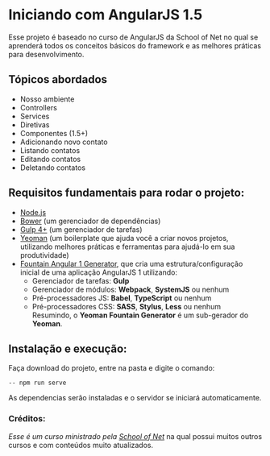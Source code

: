 # Iniciando com AngularJS 1.5
Esse projeto é baseado no curso de AngularJS da School of Net no qual se aprenderá todos os conceitos básicos do framework e as melhores práticas para desenvolvimento.

## Tópicos abordados
* Nosso ambiente
* Controllers
* Services
* Diretivas
* Componentes (1.5+) 
* Adicionando novo contato
* Listando contatos
* Editando contatos
* Deletando contatos

## Requisitos fundamentais para rodar o projeto:  
* [Node.js](https://nodejs.org)
* [Bower](https://bower.io/) (um gerenciador de dependências)
* [Gulp 4+](http://gulpjs.com/) (um gerenciador de tarefas)
* [Yeoman](http://yeoman.io/) (um boilerplate que ajuda você a criar novos projetos, utilizando melhores práticas e ferramentas para ajudá-lo em sua produtividade)
* [Fountain Angular 1 Generator](https://github.com/FountainJS/generator-fountain-angular1), que cria uma estrutura/configuração inicial de uma aplicação AngularJS 1 utilizando: 
  * Gerenciador de tarefas: __Gulp__
  * Gerenciador de módulos: __Webpack__, __SystemJS__ ou nenhum
  * Pré-processadores JS: __Babel__, __TypeScript__ ou nenhum
  * Pré-processadores CSS: __SASS__, __Stylus__, __Less__ ou nenhum  
Resumindo, o __Yeoman Fountain Generator__ é um sub-gerador do __Yeoman__.  

## Instalação e execução:
Faça download do projeto, entre na pasta e digite o comando:  

```-- npm run serve```  

As dependencias serão instaladas e o servidor se iniciará automaticamente.
 
### Créditos:
_Esse é um curso ministrado pela [School of Net](https://www.schoolofnet.com)_ na qual possui muitos outros cursos e com conteúdos muito atualizados.
